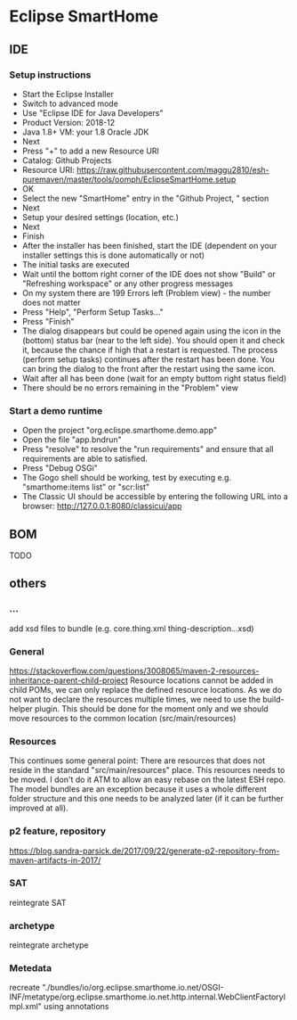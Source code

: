 # Eclipse SmartHome

## IDE

### Setup instructions

* Start the Eclipse Installer
* Switch to advanced mode
* Use "Eclipse IDE for Java Developers"
* Product Version: 2018-12
* Java 1.8+ VM: your 1.8 Oracle JDK
* Next
* Press "+" to add a new Resource URI
* Catalog: Github Projects
* Resource URI: https://raw.githubusercontent.com/maggu2810/esh-puremaven/master/tools/oomph/EclipseSmartHome.setup
* OK
* Select the new "SmartHome" entry in the "Github Project, <User>" section
* Next
* Setup your desired settings (location, etc.)
* Next
* Finish
* After the installer has been finished, start the IDE (dependent on your installer settings this is done automatically or not)
* The initial tasks are executed
* Wait until the bottom right corner of the IDE does not show "Build" or "Refreshing workspace" or any other progress messages
* On my system there are 199 Errors left (Problem view) - the number does not matter
* Press "Help", "Perform Setup Tasks..."
* Press "Finish"
* The dialog disappears but could be opened again using the icon in the (bottom) status bar (near to the left side). You should open it and check it, because the chance if high that a restart is requested. The process (perform setup tasks) continues after the restart has been done. You can bring the dialog to the front after the restart using the same icon.
* Wait after all has been done (wait for an empty buttom right status field)
* There should be no errors remaining in the "Problem" view

### Start a demo runtime

* Open the project "org.eclispe.smarthome.demo.app"
* Open the file "app.bndrun"
* Press "resolve" to resolve the "run requirements" and ensure that all requirements are able to satisfied.
* Press "Debug OSGi"
* The Gogo shell should be working, test by executing e.g. "smarthome:items list" or "scr:list"
* The Classic UI should be accessible by entering the following URL into a browser: http://127.0.0.1:8080/classicui/app

## BOM

TODO

## others

### ...

add xsd files to bundle (e.g. core.thing.xml thing-description...xsd)

### General

https://stackoverflow.com/questions/3008065/maven-2-resources-inheritance-parent-child-project
Resource locations cannot be added in child POMs, we can only replace the defined resource locations.
As we do not want to declare the resources multiple times, we need to use the build-helper plugin.
This should be done for the moment only and we should move resources to the common location (src/main/resources)

### Resources

This continues some general point:
There are resources that does not reside in the standard "src/main/resources" place.
This resources needs to be moved. I don't do it ATM to allow an easy rebase on the latest ESH repo.
The model bundles are an exception because it uses a whole different folder structure and this one needs to be analyzed later (if it can be further improved at all).

### p2 feature, repository

https://blog.sandra-parsick.de/2017/09/22/generate-p2-repository-from-maven-artifacts-in-2017/

### SAT

reintegrate SAT

### archetype

reintegrate archetype

### Metedata

recreate "./bundles/io/org.eclipse.smarthome.io.net/OSGI-INF/metatype/org.eclipse.smarthome.io.net.http.internal.WebClientFactoryImpl.xml" using annotations

